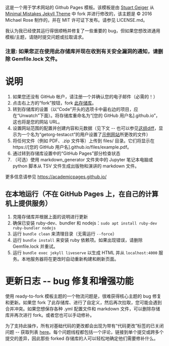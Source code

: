 这是一个用于学术网站的 Github Pages 模板。该模板是由 [Stuart Geiger](https://github.com/staeiou) 从 [Minimal Mistakes Jekyll Theme](https://mmistakes.github.io/minimal-mistakes/) 中 fork 并进行修改的，该主题是 © 2016 Michael Rose 制作的，并在 MIT 许可证下发布。请参见 LICENSE.md。

我认为我已经使其运行得很顺畅并修复了一些重要的 bug，但如果您想改进通用模板/主题，请随时提交问题或拉取请求。

### 注意: 如果您正在使用此存储库并现在收到有关安全漏洞的通知，请删除 Gemfile.lock 文件。

# 说明

1. 如果您还没有 GitHub 帐户，请注册一个并确认您的电子邮件（必需的！）
1. 点击右上方的“fork”按钮，fork [此存储库](https://github.com/academicpages/academicpages.github.io)。
1. 转到存储库的设置（以“Code”开头的选项卡中最右边的项目，应在“Unwatch”下面）。将存储库重命名为“[您的 GitHub 用户名].github.io”，这也将是您的网站 URL。
1. 设置网站范围的配置并创建内容和元数据（见下文 -- 也可以参见[这组diff](http://archive.is/3TPas)，显示为一个名为“getorg-testacct”的用户设置了[示例网站](https://getorg-testacct.github.io)所更改的文件）
1. 将任何文件（例如 PDF、.zip 文件等）上传到 files/ 目录。它们将显示在 https://[您的 GitHub 用户名].github.io/files/example.pdf。
1. 通过转到存储库设置中的“GitHub Pages”部分检查状态
1. （可选）使用 markdown_generator 文件夹中的 Jupyter 笔记本电脑或 python 脚本从 TSV 文件生成出版物和演讲的 markdown 文件。

更多信息请参见 https://academicpages.github.io/

## 在本地运行（不在 GitHub Pages 上，在自己的计算机上提供服务）

1. 克隆存储库并根据上面的说明进行更新
1. 确保已安装 ruby-dev、bundler 和 nodejs：`sudo apt install ruby-dev ruby-bundler nodejs`
1. 运行 `bundle clean` 来清理目录（无需运行 `--force`）
1. 运行 `bundle install` 来安装 ruby 依赖项。如果出现错误，请删除 Gemfile.lock 并重试。
1. 运行 `bundle exec jekyll liveserve` 以生成 HTML 并从 `localhost:4000` 服务。本地服务器将在更改时自动重新构建和刷新页面。

# 更新日志 -- bug 修复和增强功能

使用 ready-to-fork 模板主题的一个物流问题是，很难获得核心主题的 bug 修复和更新。如果您 fork 了此存储库、进行了自定义，然后再次拉取，您可能会遇到合并冲突。如果您想保存各种 .yml 配置文件和 markdown 文件，可以删除存储库并再次进行 fork。或者您也可以手动修补。

为了支持此操作，所有对基础代码的更改都会出现为带有“代码更改”标签的已关闭问题 -- 获取列表 [here](https://github.com/academicpages/academicpages.github.io/issues?q=is%3Aclosed%20is%3Aissue%20label%3A%22code%20change%22%20)。每个问题线程都包括一个评论，链接到单个提交或跨多个提交的差异，因此那些 forked 存储库的人可以轻松地确定他们需要修补什么。